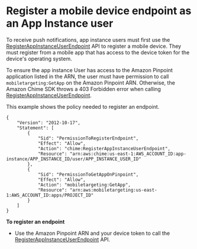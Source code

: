 # Register a mobile device endpoint as an App Instance user<a name="register-endpoint"></a>

To receive push notifications, app instance users must first use the [RegisterAppInstanceUserEndpoint](https://docs.aws.amazon.com/chime/latest/APIReference/API_identity-chime_RegisterAppInstanceUserEndpoint.html) API to register a mobile device\. They must register from a mobile app that has access to the device token for the device's operating system\.

To ensure the app instance User has access to the Amazon Pinpoint application listed in the ARN, the user must have permission to call `mobiletargeting:GetApp` on the Amazon Pinpoint ARN\. Otherwise, the Amazon Chime SDK throws a 403 Forbidden error when calling [RegisterAppInstanceUserEndpoint](https://docs.aws.amazon.com/chime/latest/APIReference/API_identity-chime_RegisterAppInstanceUserEndpoint.html)\.

This example shows the policy needed to register an endpoint\.

```
{ 
    "Version": "2012-10-17",
    "Statement": [
        {
            "Sid": "PermissionToRegisterEndpoint",
            "Effect": "Allow",
            "Action": "chime:RegisterAppInstanceUserEndpoint",
            "Resource": "arn:aws:chime:us-east-1:AWS_ACCOUNT_ID:app-instance/APP_INSTANCE_ID/user/APP_INSTANCE_USER_ID"
        },
        {
            "Sid": "PermissionToGetAppOnPinpoint",
            "Effect": "Allow",
            "Action": "mobiletargeting:GetApp",
            "Resource": "arn:aws:mobiletargeting:us-east-1:AWS_ACCOUNT_ID:apps/PROJECT_ID"
        }
    ]
}
```

**To register an endpoint**
+ Use the Amazon Pinpoint ARN and your device token to call the [RegisterAppInstanceUserEndpoint](https://docs.aws.amazon.com/chime/latest/APIReference/API_identity-chime_RegisterAppInstanceUserEndpoint.html) API\.